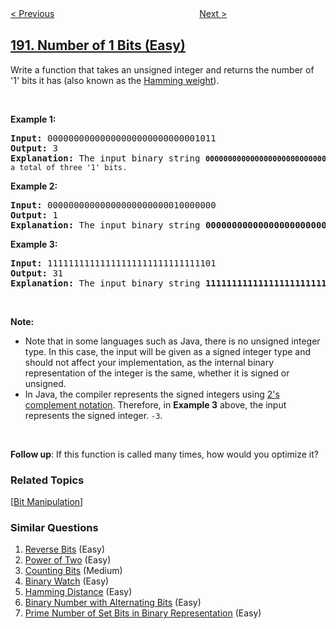 <!--|This file generated by command(leetcode description); DO NOT EDIT.    |-->
<!--+----------------------------------------------------------------------+-->
<!--|@author    openset <openset.wang@gmail.com>                           |-->
<!--|@link      https://github.com/openset                                 |-->
<!--|@home      https://github.com/openset/leetcode                        |-->
<!--+----------------------------------------------------------------------+-->

[< Previous](../reverse-bits "Reverse Bits")
　　　　　　　　　　　　　　　　
[Next >](../word-frequency "Word Frequency")

## [191. Number of 1 Bits (Easy)](https://leetcode.com/problems/number-of-1-bits "位1的个数")

<p>Write a function that takes an unsigned integer and returns&nbsp;the number of &#39;1&#39;&nbsp;bits it has (also known as the <a href="http://en.wikipedia.org/wiki/Hamming_weight" target="_blank">Hamming weight</a>).</p>

<p>&nbsp;</p>

<p><strong>Example 1:</strong></p>

<pre>
<strong>Input:</strong> 00000000000000000000000000001011
<strong>Output:</strong> 3
<strong>Explanation: </strong>The input binary string <code><strong>00000000000000000000000000001011</strong>&nbsp;has a total of three &#39;1&#39; bits.</code>
</pre>

<p><strong>Example 2:</strong></p>

<pre>
<strong>Input:</strong> 00000000000000000000000010000000
<strong>Output:</strong> 1
<strong>Explanation: </strong>The input binary string <strong>00000000000000000000000010000000</strong>&nbsp;has a total of one &#39;1&#39; bit.
</pre>

<p><strong>Example 3:</strong></p>

<pre>
<strong>Input:</strong> 11111111111111111111111111111101
<strong>Output:</strong> 31
<strong>Explanation: </strong>The input binary string <strong>11111111111111111111111111111101</strong> has a total of thirty one &#39;1&#39; bits.</pre>

<p>&nbsp;</p>

<p><strong>Note:</strong></p>

<ul>
	<li>Note that in some languages such as Java, there is no unsigned integer type. In this case, the input will be given as a signed integer type and should not affect your implementation, as the internal binary representation of the integer is the same, whether it is signed or unsigned.</li>
	<li>In Java,&nbsp;the compiler represents the signed integers using <a href="https://en.wikipedia.org/wiki/Two%27s_complement" target="_blank">2&#39;s complement notation</a>. Therefore, in <strong>Example 3</strong>&nbsp;above, the input represents the signed integer.&nbsp;<code>-3</code>.</li>
</ul>

<p>&nbsp;</p>

<p><b>Follow up</b>: If this function is called many times, how would you optimize it?</p>

### Related Topics
  [[Bit Manipulation](../../tag/bit-manipulation/README.md)]

### Similar Questions
  1. [Reverse Bits](../reverse-bits) (Easy)
  1. [Power of Two](../power-of-two) (Easy)
  1. [Counting Bits](../counting-bits) (Medium)
  1. [Binary Watch](../binary-watch) (Easy)
  1. [Hamming Distance](../hamming-distance) (Easy)
  1. [Binary Number with Alternating Bits](../binary-number-with-alternating-bits) (Easy)
  1. [Prime Number of Set Bits in Binary Representation](../prime-number-of-set-bits-in-binary-representation) (Easy)
